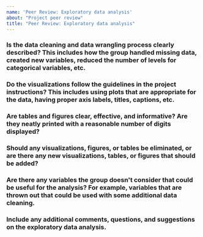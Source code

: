 ```yaml
---
name: 'Peer Review: Exploratory data analysis'
about: "Project peer review"
title: "Peer Review: Exploratory data analysis"
---
```


### Is the data cleaning and data wrangling process clearly described? This includes how the group handled missing data, created new variables, reduced the number of levels for categorical variables, etc.


### Do the visualizations follow the guidelines in the project instructions? This includes using plots that are appropriate for the data, having proper axis labels, titles, captions, etc. 


### Are tables and figures clear, effective, and informative? Are they neatly printed with a reasonable number of digits displayed? 


### Should any visualizations, figures, or tables be eliminated, or are there any new visualizations, tables, or figures that should be added?


### Are there any variables the group doesn't consider that could be useful for the analysis? For example, variables that are thrown out that could be used with some additional data cleaning. 


### Include any additional comments, questions, and suggestions on the exploratory data analysis.
